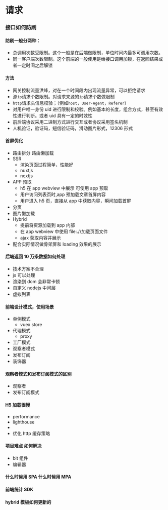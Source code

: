 # 请求

### 接口如何防刷

#### 防刷一般分两种：

- 总调用次数受限制。这个一般是在后端做限制，单位时间内最多可调用次数。
- 同一客户端次数限制。这个前端的一般使用是给接口调用加锁，在返回结果或者一定时间之后解锁

#### 方法

- 网关控制流量洪峰，对在一个时间段内出现流量异常，可以拒绝请求
- 源`ip`请求个数限制。对请求来源的`ip`请求个数做限制
- `http`请求头信息校验；（例如`host`，`User-Agent`，`Referer`）
- 对用户唯一身份 uid 进行限制和校验。例如基本的长度，组合方式，甚至有效性进行判断。或者 uid 具有一定的时效性
- 前后端协议采用二进制方式进行交互或者协议采用签名机制
- 人机验证，验证码，短信验证码，滑动图片形式，12306 形式

#### 首屏优化

- 路由拆分 路由懒加载
- SSR
  - 渲染页面过程简单，性能好
  - nuxtjs
  - nextjs
- APP 预取
  - h5 在 app webview 中展示 可使用 app 预取
  - 用户访问列表页时,app 预加载文章首屏内容
  - 用户进入 h5 页，直接从 app 中获取内容，瞬间加载首屏
- 分页
- 图片懒加载
- Hybrid
  - 提前将资源加载到 app 内部
  - 在 app webview 中使用 file:.//加载页面文件
  - ajax 获取内容并展示
- 配合实际情况做骨架屏和 loading 效果的展示

#### 后端返回 10 万条数据如何处理

- 技术方案不合理
- js 可以处理
- 渲染到 dom 会非常卡顿
- 自定义 nodejs 中间层
- 虚拟列表

#### 前端设计模式，使用场景

- 单例模式
  - vuex store
- 代理模式
  - proxy
- 工厂模式
- 观察者模式
- 发布订阅
- 装饰器

#### 观察者模式和发布订阅模式的区别

- 观察者
- 发布订阅模式

#### H5 加载很慢

- performance
- lighthouse
-
- 优化 http 缓存策略

#### 项目难点 如何解决

- bit 组件
- 编辑器

#### 什么时候用 SPA 什么时候用 MPA

#### 前端统计 SDK

#### hybrid 模板如何更新的
